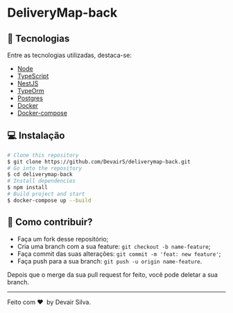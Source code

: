 # DeliveryMap-back

## 🚀 Tecnologias

Entre as tecnologias utilizadas, destaca-se:

- [Node](https://nodejs.org/en/)
- [TypeScript](https://www.typescriptlang.org/)
- [NestJS](https://nestjs.com/)
- [TypeOrm](https://typeorm.io/)
- [Postgres](https://www.postgresql.org/)
- [Docker](https://www.docker.com/)
- [Docker-compose](https://docs.docker.com/compose/)

## 💻 Instalação

```bash
# Clone this repository
$ git clone https://github.com/DevairS/deliverymap-back.git
# Go into the repository
$ cd deliverymap-back
# Install dependencies
$ npm install
# Build project and start
$ docker-compose up --build
```

## 🤗 Como contribuir?

- Faça um fork desse repositório;
- Cria uma branch com a sua feature: `git checkout -b name-feature`;
- Faça commit das suas alterações: `git commit -m 'feat: new feature'`;
- Faça push para a sua branch: `git push -u origin name-feature`.

Depois que o merge da sua pull request for feito, você pode deletar a sua branch.

---

Feito com ❤ &nbsp;by Devair Silva.